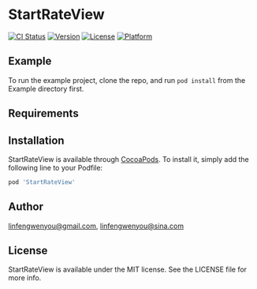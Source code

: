 # StartRateView

[![CI Status](https://img.shields.io/travis/linfengwenyou@gmail.com/StartRateView.svg?style=flat)](https://travis-ci.org/linfengwenyou@gmail.com/StartRateView)
[![Version](https://img.shields.io/cocoapods/v/StartRateView.svg?style=flat)](https://cocoapods.org/pods/StartRateView)
[![License](https://img.shields.io/cocoapods/l/StartRateView.svg?style=flat)](https://cocoapods.org/pods/StartRateView)
[![Platform](https://img.shields.io/cocoapods/p/StartRateView.svg?style=flat)](https://cocoapods.org/pods/StartRateView)

## Example

To run the example project, clone the repo, and run `pod install` from the Example directory first.

## Requirements

## Installation

StartRateView is available through [CocoaPods](https://cocoapods.org). To install
it, simply add the following line to your Podfile:

```ruby
pod 'StartRateView'
```

## Author

linfengwenyou@gmail.com, linfengwenyou@sina.com

## License

StartRateView is available under the MIT license. See the LICENSE file for more info.
